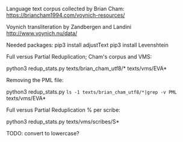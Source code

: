 Language text corpus collected by Brian Cham:
  https://briancham1994.com/voynich-resources/

Voynich transliteration by Zandbergen and Landini
  http://www.voynich.nu/data/

Needed packages:
pip3 install adjustText
pip3 install Levenshtein


Full versus Partial Reduplication; Cham's corpus and VMS:

python3 redup_stats.py texts/brian_cham_utf8/* texts/vms/EVA*


Removing the PML file:

python3 redup_stats.py `ls -1 texts/brian_cham_utf8/*|grep -v PML` texts/vms/EVA*

Full versus Partial Reduplication % per scribe:

python3 redup_stats.py texts/vms/scribes/S*


TODO:
convert to lowercase?
